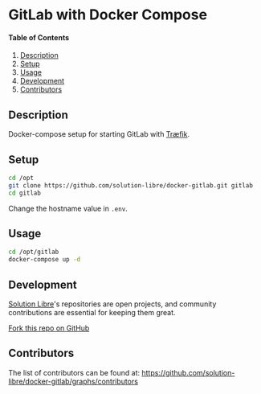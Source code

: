 # GitLab with Docker Compose

#### Table of Contents

1. [Description](#module-description)
2. [Setup](#setup)
3. [Usage](#usage)
4. [Development](#development)
5. [Contributors](#contributors)

## Description

Docker-compose setup for starting GitLab with [Træfik](https://traefik.io/).

## Setup

```sh
cd /opt
git clone https://github.com/solution-libre/docker-gitlab.git gitlab
cd gitlab
```

Change the hostname value in `.env`.

## Usage

```sh
cd /opt/gitlab
docker-compose up -d
```

## Development

[Solution Libre](https://www.solution-libre.fr)'s repositories are open projects, and community contributions are essential for keeping them great.


[Fork this repo on GitHub](https://github.com/solution-libre/docker-gitlab/fork)

## Contributors

The list of contributors can be found at: https://github.com/solution-libre/docker-gitlab/graphs/contributors

